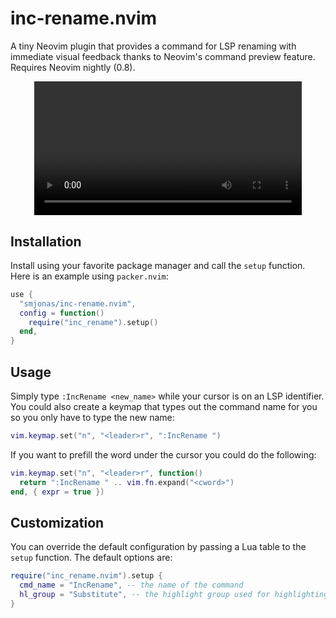 # inc-rename.nvim

A tiny Neovim plugin that provides a command for LSP renaming with immediate visual
feedback thanks to Neovim's command preview feature. Requires Neovim nightly (0.8).

<div align="center">
<video src="https://user-images.githubusercontent.com/40792180/171936247-9a4af4f8-fcc6-4c0c-a230-5d65339cd29c.mp4" width="85%">
</div>

## Installation
Install using your favorite package manager and call the `setup` function.
Here is an example using `packer.nvim`:
```lua
use {
  "smjonas/inc-rename.nvim",
  config = function()
    require("inc_rename").setup()
  end,
}
```

## Usage
Simply type `:IncRename <new_name>` while your cursor is on an LSP identifier.
You could also create a keymap that types out the command name for you so you only have to
type the new name:
```lua
vim.keymap.set("n", "<leader>r", ":IncRename ")
```
If you want to prefill the word under the cursor you could do the following:
```lua
vim.keymap.set("n", "<leader>r", function()
  return ":IncRename " .. vim.fn.expand("<cword>")
end, { expr = true })
```


## Customization
You can override the default configuration by passing a Lua table to the `setup` function.
The default options are:
```lua
require("inc_rename.nvim").setup {
  cmd_name = "IncRename", -- the name of the command
  hl_group = "Substitute", -- the highlight group used for highlighting the new identifier's name
}
```
